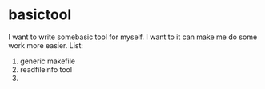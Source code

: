 # basictool
I want to write somebasic tool for myself. I want to it can make me do some work more easier.
List:
  1. generic makefile
  2. readfileinfo tool
  3. 

